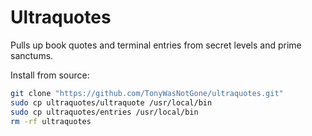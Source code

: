 # Ultraquotes
Pulls up book quotes and terminal entries from secret levels and prime sanctums.


Install from source:

```sh
git clone "https://github.com/TonyWasNotGone/ultraquotes.git"
sudo cp ultraquotes/ultraquote /usr/local/bin
sudo cp ultraquotes/entries /usr/local/bin
rm -rf ultraquotes
```

